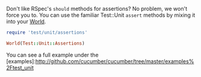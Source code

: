 Don't like RSpec's `should` methods for assertions? No problem, we won't force you to. You can use the familiar Test::Unit `assert` methods by mixing it into your [World](a-whole-new-world).

```ruby
require 'test/unit/assertions'

World(Test::Unit::Assertions)
```

You can see a full example under the [examples]:http://github.com/cucumber/cucumber/tree/master/examples%2Ftest_unit